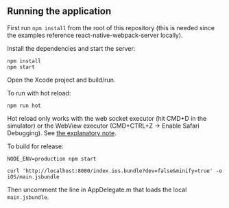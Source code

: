 ## Running the application

First run `npm install` from the root of this repository (this is needed since the examples reference react-native-webpack-server locally).

Install the dependencies and start the server:

```
npm install
npm start
```

Open the Xcode project and build/run.

To run with hot reload:

```
npm run hot
```

Hot reload only works with the web socket executor (hit CMD+D in the simulator) or the WebView executor (CMD+CTRL+Z -> Enable Safari Debugging). See [the explanatory note](https://github.com/mjohnston/react-native-webpack-server#hot-reload).

To build for release:

```
NODE_ENV=production npm start
```

```
curl 'http://localhost:8080/index.ios.bundle?dev=false&minify=true' -o iOS/main.jsbundle
```

Then uncomment the line in AppDelegate.m that loads the local `main.jsbundle`.

